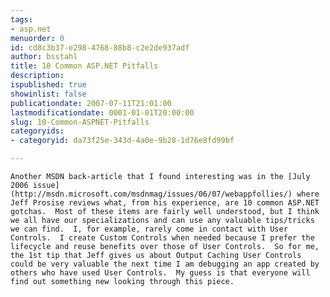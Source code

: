 ```yaml
---
tags:
- asp.net
menuorder: 0
id: cd8c3b37-e298-4768-88b8-c2e2de937adf
author: bsstahl
title: 10 Common ASP.NET Pitfalls
description: 
ispublished: true
showinlist: false
publicationdate: 2007-07-11T21:01:00
lastmodificationdate: 0001-01-01T20:00:00
slug: 10-Common-ASPNET-Pitfalls
categoryids:
- categoryid: da73f25e-343d-4a0e-9b28-1d76e8fd99bf

---
```

	Another MSDN back-article that I found interesting was in the [July 2006 issue](http://msdn.microsoft.com/msdnmag/issues/06/07/webappfollies/) where Jeff Prosise reviews what, from his experience, are 10 common ASP.NET gotchas.  Most of these items are fairly well understood, but I think we all have our specializations and can use any valuable tips/tricks we can find.  I, for example, rarely come in contact with User Controls.  I create Custom Controls when needed because I prefer the lifecycle and reuse benefits over those of User Controls.  So for me, the 1st tip that Jeff gives us about Output Caching User Controls could be very valuable the next time I am debugging an app created by others who have used User Controls.  My guess is that everyone will find out something new looking through this piece.
